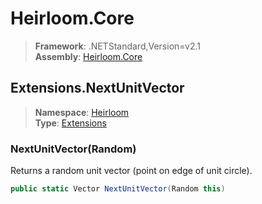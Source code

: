 # Heirloom.Core

> **Framework**: .NETStandard,Version=v2.1  
> **Assembly**: [Heirloom.Core][0]  

## Extensions.NextUnitVector

> **Namespace**: [Heirloom][0]  
> **Type**: [Extensions][1]  

### NextUnitVector(Random)

Returns a random unit vector (point on edge of unit circle).

```cs
public static Vector NextUnitVector(Random this)
```

[0]: ../Heirloom.Core.md
[1]: Heirloom.Extensions.md

